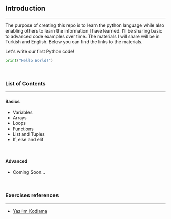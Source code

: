 ## Introduction
-------------------------
The purpose of creating this repo is to learn the python language while also enabling others to learn the information I have learned. I'll be sharing basic to advanced code examples over time.
The materials I will share will be in Turkish and English. Below you can find the links to the materials.

Let's write our first Python code!
```py
print("Hello World!")
```
<br>

### List of Contents
------------------------
#### Basics
* Variables
* Arrays
* Loops
* Functions
* List and Tuples
* If, else and elif
<br>

#### Advanced
* Coming Soon...
<br>

### Exercises references
-------------------------
* [Yazılım Kodlama](https://www.yazilimkodlama.com/programlama/python-ornekleri/)